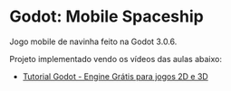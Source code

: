# Godot: Mobile Spaceship
Jogo mobile de navinha feito na Godot 3.0.6.

Projeto implementado vendo os vídeos das aulas abaixo:

- [Tutorial Godot - Engine Grátis para jogos 2D e 3D](https://www.youtube.com/playlist?list=PLQzIfDE4WrykgQb3fMwBR2j-kc0eIW-Qn)